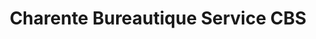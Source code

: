 ---
title: "Charente Bureautique Service CBS"
url: /fleac/charente-bureautique-service-cbs/
shop: copyshop
---